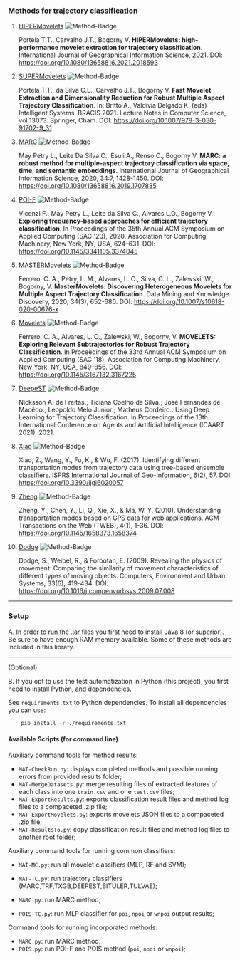 ### Methods for trajectory classification

1. [HIPERMovelets](/method/HIPERMovelets) ![Method-Badge](https://img.shields.io/badge/Feature_Extraction-Movelets-brightgreen.svg)

    Portela T.T., Carvalho J.T., Bogorny V. **HIPERMovelets: high-performance movelet extraction for trajectory classification**. International Journal of Geographical Information Science, 2021. DOI: https://doi.org/10.1080/13658816.2021.2018593
    
1. [SUPERMovelets](/method/SUPERMovelets) ![Method-Badge](https://img.shields.io/badge/Feature_Extraction-Movelets-brightgreen.svg)

    Portela T.T., da Silva C.L., Carvalho J.T., Bogorny V. **Fast Movelet Extraction and Dimensionality Reduction for Robust Multiple Aspect Trajectory Classification**. In: Britto A., Valdivia Delgado K. (eds) Intelligent Systems. BRACIS 2021. Lecture Notes in Computer Science, vol 13073. Springer, Cham. DOI: https://doi.org/10.1007/978-3-030-91702-9_31

1. [MARC](/method/MARC) ![Method-Badge](https://img.shields.io/badge/Classifier-orange.svg)

    May Petry L., Leite Da Silva C., Esuli A., Renso C., Bogorny V. **MARC: a robust method for multiple-aspect trajectory classification via space, time, and semantic embeddings**. International Journal of Geographical Information Science, 2020, 34:7, 1428-1450. DOI: https://doi.org/10.1080/13658816.2019.1707835

1. [POI-F](/method/POIS) ![Method-Badge](https://img.shields.io/badge/Feature_Extraction-Sequences-blue.svg)

    Vicenzi F., May Petry L., Leite da Silva C., Alvares L.O., Bogorny V. **Exploring frequency-based approaches for efficient trajectory classification**. In Proceedings of the 35th Annual ACM Symposium on Applied Computing (SAC '20), 2020. Association for Computing Machinery, New York, NY, USA, 624–631. DOI: https://doi.org/10.1145/3341105.3374045

1. [MASTERMovelets](/method/MASTERMovelets) ![Method-Badge](https://img.shields.io/badge/Feature_Extraction-Movelets-brightgreen.svg)

    Ferrero, C. A., Petry, L. M., Alvares, L. O., Silva, C. L., Zalewski, W., Bogorny, V. **MasterMovelets: Discovering Heterogeneous Movelets for Multiple Aspect Trajectory Classification**. Data Mining and Knowledge Discovery, 2020, 34(3), 652-680. DOI: https://doi.org/10.1007/s10618-020-00676-x

1. [Movelets](/method/Movelets) ![Method-Badge](https://img.shields.io/badge/Feature_Extraction-Movelets-brightgreen.svg)

    Ferrero, C. A., Alvares, L. O., Zalewski, W., Bogorny, V. **MOVELETS: Exploring Relevant Subtrajectories for Robust Trajectory Classification**. In Proceedings of the 33rd Annual ACM Symposium on Applied Computing (SAC '18). Association for Computing Machinery, New York, NY, USA, 849–856. DOI: https://doi.org/10.1145/3167132.3167225

1. [DeepeST](/method/DeepeST) ![Method-Badge](https://img.shields.io/badge/Classifier-orange.svg)

    Nicksson A. de Freitas.; Ticiana Coelho da Silva.; José Fernandes de Macêdo.; Leopoldo Melo Junior.; Matheus Cordeiro.. Using Deep Learning for Trajectory Classification. In Proceedings of the 13th International Conference on Agents and Artificial Intelligence (ICAART 2021). 2021.

1. [Xiao](/method/Xiao) ![Method-Badge](https://img.shields.io/badge/Feature_Extraction-Other-yellow.svg)

    Xiao, Z., Wang, Y., Fu, K., & Wu, F. (2017). Identifying different transportation modes from trajectory data using tree-based ensemble classifiers. ISPRS International Journal of Geo-Information, 6(2), 57. DOI: https://doi.org/10.3390/ijgi6020057

1. [Zheng](/method/Zheng) ![Method-Badge](https://img.shields.io/badge/Feature_Extraction-Other-yellow.svg)

    Zheng, Y., Chen, Y., Li, Q., Xie, X., & Ma, W. Y. (2010). Understanding transportation modes based on GPS data for web applications. ACM Transactions on the Web (TWEB), 4(1), 1-36. DOI: https://doi.org/10.1145/1658373.1658374

1. [Dodge](/method/Dodge) ![Method-Badge](https://img.shields.io/badge/Feature_Extraction-Other-yellow.svg)

    Dodge, S., Weibel, R., & Forootan, E. (2009). Revealing the physics of movement: Comparing the similarity of movement characteristics of different types of moving objects. Computers, Environment and Urban Systems, 33(6), 419-434. DOI: https://doi.org/10.1016/j.compenvurbsys.2009.07.008


____________________________________________________________________
### Setup

A. In order to run the .jar files you first need to install Java 8 (or superior). Be sure to have enough RAM memory available. 
Some of these methods are included in this library.

____________________________________________________________________
(Optional) 

B. If you opt to use the test automatization in Python (this project), you first need to install Python, and dependencies. 

See `requirements.txt` to Python dependencies. To install all dependencies you can use:

```Bash
    pip install -r ./requirements.txt
```


#### Available Scripts (for command line)

Auxiliary command tools for method results:

- `MAT-CheckRun.py`: displays completed methods and possible running errors from provided results folder;
- `MAT-MergeDatasets.py`: merge resulting files of extracted features of each class into one `train.csv` and one `test.csv` files;
- `MAT-ExportResults.py`: exports classification result files and method log files to a compaceted .zip file;
- `MAT-ExportMovelets.py`: exports movelets JSON files to a compaceted .zip file;
- `MAT-ResultsTo.py`: copy classification result files and method log files to another root folder;


Auxiliary command tools for running common classifiers:

- `MAT-MC.py`: run all movelet classifiers (MLP, RF and SVM);
- `MAT-TC.py`: run trajectory classifiers (MARC,TRF,TXGB,DEEPEST,BITULER,TULVAE);

- `MARC.py`: run MARC method;
- `POIS-TC.py`: run MLP classifier for `poi`, `npoi` or `wnpoi` output results;


Command tools for running incorporated methods:

- `MARC.py`: run MARC method;
- `POIS.py`: run POI-F and POIS method (`poi`, `npoi` or `wnpoi`);

